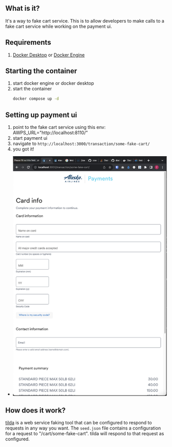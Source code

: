 ## What is it?
It's a way to fake cart service. This is to allow developers to make calls to a fake cart service while working on the payment ui.

## Requirements
1. [Docker Desktop](https://docs.docker.com/desktop/install/mac-install/) or [Docker Engine](https://docs.docker.com/engine/install/)

## Starting the container
1. start docker engine or docker desktop
1. start the container
   ```sh
   docker compose up -d
   ```

## Setting up payment ui
1. point to the fake cart service using this env: AWPS_URL="http://localhost:8110/"
1. start payment ui
1. navigate to `http://localhost:3000/transaction/some-fake-cart/` 
1. you got it!
  - ![](./Screen%20Shot%202023-09-28%20at%204.40.03%20PM.png)

## How does it work?
[tilda](https://hub.docker.com/repository/docker/jizacal/tilda/general) is a web service faking tool that can be configured to respond to requests in any way you want. The `seed.json` file contains a configuration for a request to "/cart/some-fake-cart". tilda will respond to that request as configured.
